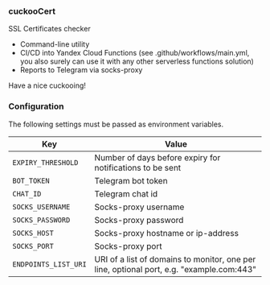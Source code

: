 ### cuckooCert
SSL Certificates checker

- Command-line utility 
- CI/CD into Yandex Cloud Functions (see .github/workflows/main.yml, 
  you also surely can use it with any other serverless functions solution)
- Reports to Telegram via socks-proxy

Have a nice cuckooing!

### Configuration

The following settings must be passed as environment variables.

| Key | Value |
| ------------- | ------------- |
| `EXPIRY_THRESHOLD` | Number of days before expiry for notifications to be sent |
| `BOT_TOKEN` | Telegram bot token |
| `CHAT_ID` | Telegram chat id |
| `SOCKS_USERNAME` | Socks-proxy username |
| `SOCKS_PASSWORD` | Socks-proxy password |
| `SOCKS_HOST` | Socks-proxy hostname or ip-address |
| `SOCKS_PORT` | Socks-proxy port |
| `ENDPOINTS_LIST_URI` | URI of a list of domains to monitor, one per line, optional port, e.g. "example.com:443"|
